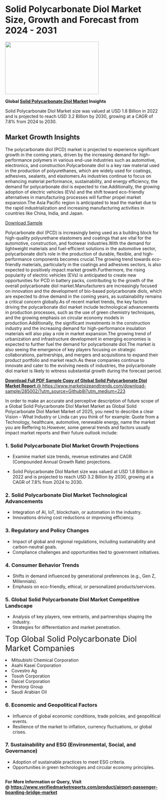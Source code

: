 <H1>Solid Polycarbonate Diol Market Size, Growth and Forecast from 2024 - 2031</H1><img class="aligncenter size-medium wp-image-584254" src="https://thirdeyenews.in/wp-content/uploads/2024/09/Global-Market-Research-300x168.jpeg" alt="" width="300" height="168" /><p><strong>Global&nbsp;<a href="https://www.marketsizeandtrends.com/download-sample/285002/?utm_source=Github8j?utm_medium=223">Solid Polycarbonate Diol Market</a> Insights</strong></p><p>Solid Polycarbonate Diol Market size was valued at USD 1.8 Billion in 2022 and is projected to reach USD 3.2 Billion by 2030, growing at a CAGR of 7.8% from 2024 to 2030.</p><p><h2>Market Growth Insights</h2> <p>The polycarbonate diol (PCD) market is projected to experience significant growth in the coming years, driven by the increasing demand for high-performance polymers in various end-use industries such as automotive, electronics, and construction.Polycarbonate diol is a key raw material used in the production of polyurethanes, which are widely used for coatings, adhesives, sealants, and elastomers.As industries continue to focus on enhancing material performance, sustainability, and energy efficiency, the demand for polycarbonate diol is expected to rise.Additionally, the growing adoption of electric vehicles (EVs) and the shift toward eco-friendly alternatives in manufacturing processes will further propel market expansion.The Asia Pacific region is anticipated to lead the market due to the rapid industrialization and increasing manufacturing activities in countries like China, India, and Japan.</p> <p><a href="#">Download Sample</a></p> <p>Polycarbonate diol (PCD) is increasingly being used as a building block for high-quality polyurethane elastomers and coatings that are vital for the automotive, construction, and footwear industries.With the demand for lightweight materials and fuel-efficient solutions in the automotive sector, polycarbonate diol’s role in the production of durable, flexible, and high-performance components becomes crucial.The growing trend towards eco-friendly materials, particularly in the coatings and adhesives sectors, is also expected to positively impact market growth.Furthermore, the rising popularity of electric vehicles (EVs) is anticipated to create new opportunities for PCD in battery packs, contributing to the growth of the overall polycarbonate diol market.Manufacturers are increasingly focused on innovation and the development of bio-based polycarbonate diols, which are expected to drive demand in the coming years, as sustainability remains a critical concern globally.As of recent market trends, the key factors driving the polycarbonate diol market include technological advancements in production processes, such as the use of green chemistry techniques, and the growing emphasis on circular economy models in production.Additionally, the significant investments in the construction industry and the increasing demand for high-performance insulation materials will also play a role in market expansion.The growing trend of urbanization and infrastructure development in emerging economies is expected to further fuel the demand for polycarbonate diol.The market is also seeing the emergence of key players focusing on strategic collaborations, partnerships, and mergers and acquisitions to expand their product portfolio and market reach.As these companies continue to innovate and cater to the evolving needs of industries, the polycarbonate diol market is likely to witness substantial growth during the forecast period.</p> <p><a href="#"></p><p><span class=""><strong>Download Full PDF Sample Copy of Global Solid Polycarbonate Diol Market Report</strong> @ <a href="https://www.marketsizeandtrends.com/download-sample/285002/?utm_source=Github8j?utm_medium=223" target="_blank">https://www.marketsizeandtrends.com/download-sample/285002/?utm_source=Github8j?utm_medium=223</a></span></p><p>In order to make an accurate and perceptive description of future scope of a Global&nbsp;Solid Polycarbonate Diol Market Market as Global&nbsp;Solid Polycarbonate Diol Market Market of 2025, you need to describe a clear Vision &ndash; What Industry or Linda can you think of for example: Quote from a Technology, healthcare, automotive, renewable energy, name the market you are Reffering to.However, some general trends and factors usually impact market reports and their future outlook include:</p><h3>1.&nbsp;<strong>Solid Polycarbonate Diol Market Growth Projections</strong></h3><ul><li>Examine market size trends, revenue estimates and CAGR (Compounded Annual Growth Rate) projections.</li><li><p>Solid Polycarbonate Diol Market size was valued at USD 1.8 Billion in 2022 and is projected to reach USD 3.2 Billion by 2030, growing at a CAGR of 7.8% from 2024 to 2030.</p></li></ul><h3>2.&nbsp;<strong>Solid Polycarbonate Diol Market Technological Advancements</strong></h3><ul><li>Integration of AI, IoT, blockchain, or automation in the industry.</li><li>Innovations driving cost reductions or improving efficiency.</li></ul><h3>3.&nbsp;<strong>Regulatory and Policy Changes</strong></h3><ul><li>Impact of global and regional regulations, including sustainability and carbon-neutral goals.</li><li>Compliance challenges and opportunities tied to government initiatives.</li></ul><h3>4.&nbsp;<strong>Consumer Behavior Trends</strong></h3><ul><li>Shifts in demand influenced by generational preferences (e.g., Gen Z, Millennials).</li><li>Emphasis on eco-friendly, ethical, or personalized products/services.</li></ul><h3>5.&nbsp;<strong>Global Solid Polycarbonate Diol Market Competitive Landscape</strong></h3><ul><li>Analysis of key players, new entrants, and partnerships shaping the industry.</li><li>Strategies for differentiation and market penetration.</li></ul><p data-pm-slice="1 1 []"><span style="color: inherit; font-family: inherit; font-size: 25px;">Top Global Solid Polycarbonate Diol Market Companies</span></p><div class="" data-test-id=""><p><li>Mitsubishi Chemical Corporation</li><li> Asahi Kasei Corporation</li><li> Covestro Ag</li><li> Tosoh Corporation</li><li> Daicel Corporation</li><li> Perstorp Group</li><li> Saudi Arabian Oil</li></p></div><h3>6.&nbsp;<strong>Economic and Geopolitical Factors</strong></h3><ul><li>Influence of global economic conditions, trade policies, and geopolitical events.</li><li>Resilience of the market to inflation, currency fluctuations, or global crises.</li></ul><h3>7.&nbsp;<strong>Sustainability and ESG (Environmental, Social, and Governance)</strong></h3><ul><li>Adoption of sustainable practices to meet ESG criteria.</li><li>Opportunities in green technologies and circular economy principles.</li></ul><h2><strong style="font-size: 14px;">For More Information or Query, Visit @&nbsp;</strong><a style="background-color: #ffffff; font-size: 14px;" href="https://www.marketsizeandtrends.com/report/solid-polycarbonate-diol-market/" target="_blank">https://www.verifiedmarketreports.com/product/airport-passenger-boarding-bridge-market</a></h2>